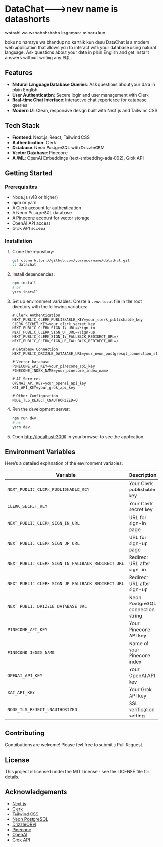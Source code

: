 # DataChat--->new name is datashorts
watashi wa wohohohohoho
kagemasa minoru kun 

boku no namaye wa bhandup no karthik kun desu
DataChat is a modern web application that allows you to interact with your database using natural language. Ask questions about your data in plain English and get instant answers without writing any SQL.

## Features

- **Natural Language Database Queries**: Ask questions about your data in plain English
- **User Authentication**: Secure login and user management with Clerk
- **Real-time Chat Interface**: Interactive chat experience for database queries
- **Modern UI**: Clean, responsive design built with Next.js and Tailwind CSS

## Tech Stack

- **Frontend**: Next.js, React, Tailwind CSS
- **Authentication**: Clerk
- **Database**: Neon PostgreSQL with DrizzleORM
- **Vector Database**: Pinecone
- **AI/ML**: OpenAI Embeddings (text-embedding-ada-002), Grok API

## Getting Started

### Prerequisites

- Node.js (v18 or higher)
- npm or yarn
- A Clerk account for authentication
- A Neon PostgreSQL database
- A Pinecone account for vector storage
- OpenAI API access
- Grok API access

### Installation

1. Clone the repository:

   ```bash
   git clone https://github.com/yourusername/datachat.git
   cd datachat
   ```
2. Install dependencies:

   ```bash
   npm install
   # or
   yarn install
   ```
3. Set up environment variables:
   Create a `.env.local` file in the root directory with the following variables:

   ```
   # Clerk Authentication
   NEXT_PUBLIC_CLERK_PUBLISHABLE_KEY=your_clerk_publishable_key
   CLERK_SECRET_KEY=your_clerk_secret_key
   NEXT_PUBLIC_CLERK_SIGN_IN_URL=/sign-in
   NEXT_PUBLIC_CLERK_SIGN_UP_URL=/sign-up
   NEXT_PUBLIC_CLERK_SIGN_IN_FALLBACK_REDIRECT_URL=/
   NEXT_PUBLIC_CLERK_SIGN_UP_FALLBACK_REDIRECT_URL=/

   # Database Connection
   NEXT_PUBLIC_DRIZZLE_DATABASE_URL=your_neon_postgresql_connection_string

   # Vector Database
   PINECONE_API_KEY=your_pinecone_api_key
   PINECONE_INDEX_NAME=your_pinecone_index_name

   # AI Services
   OPENAI_API_KEY=your_openai_api_key
   XAI_API_KEY=your_grok_api_key

   # Other Configuration
   NODE_TLS_REJECT_UNAUTHORIZED=0
   ```
4. Run the development server:

   ```bash
   npm run dev
   # or
   yarn dev
   ```
5. Open [http://localhost:3000](http://localhost:3000) in your browser to see the application.

## Environment Variables

Here's a detailed explanation of the environment variables:

| Variable                                            | Description                       | Required |
| --------------------------------------------------- | --------------------------------- | -------- |
| `NEXT_PUBLIC_CLERK_PUBLISHABLE_KEY`               | Your Clerk publishable key        | Yes      |
| `CLERK_SECRET_KEY`                                | Your Clerk secret key             | Yes      |
| `NEXT_PUBLIC_CLERK_SIGN_IN_URL`                   | URL for sign-in page              | Yes      |
| `NEXT_PUBLIC_CLERK_SIGN_UP_URL`                   | URL for sign-up page              | Yes      |
| `NEXT_PUBLIC_CLERK_SIGN_IN_FALLBACK_REDIRECT_URL` | Redirect URL after sign-in        | Yes      |
| `NEXT_PUBLIC_CLERK_SIGN_UP_FALLBACK_REDIRECT_URL` | Redirect URL after sign-up        | Yes      |
| `NEXT_PUBLIC_DRIZZLE_DATABASE_URL`                | Neon PostgreSQL connection string | Yes      |
| `PINECONE_API_KEY`                                | Your Pinecone API key             | Yes      |
| `PINECONE_INDEX_NAME`                             | Name of your Pinecone index       | Yes      |
| `OPENAI_API_KEY`                                  | Your OpenAI API key               | Yes      |
| `XAI_API_KEY`                                     | Your Grok API key                 | Yes      |
| `NODE_TLS_REJECT_UNAUTHORIZED`                    | SSL verification setting          | Yes      |

## Contributing

Contributions are welcome! Please feel free to submit a Pull Request.

## License

This project is licensed under the MIT License - see the LICENSE file for details.

## Acknowledgements

- [Next.js](https://nextjs.org/)
- [Clerk](https://clerk.dev/)
- [Tailwind CSS](https://tailwindcss.com/)
- [Neon PostgreSQL](https://neon.tech/)
- [DrizzleORM](https://orm.drizzle.team/)
- [Pinecone](https://www.pinecone.io/)
- [OpenAI](https://openai.com/)
- [Grok API](https://grok.x.ai/)
